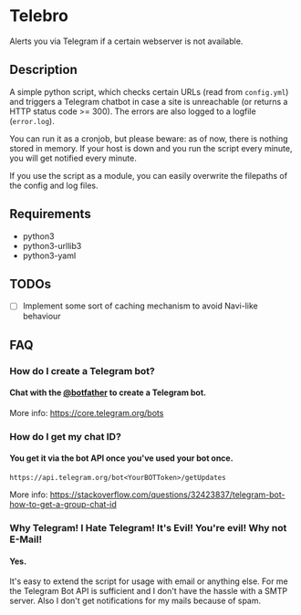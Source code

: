 # Telebro
Alerts you via Telegram if a certain webserver is not available. 

## Description
A simple python script, which checks certain URLs (read from `config.yml`) and triggers a Telegram chatbot in case
a site is unreachable (or returns a HTTP status code >= 300). The errors are also logged to a logfile (`error.log`).

You can run it as a cronjob, but please beware: as of now, there is nothing stored in memory. If your host is down
and you run the script every minute, you will get notified every minute.

If you use the script as a module, you can easily overwrite the filepaths of the config and log files.

## Requirements
- python3
- python3-urllib3
- python3-yaml

## TODOs
- [ ] Implement some sort of caching mechanism to avoid Navi-like behaviour

## FAQ
### How do I create a Telegram bot?
#### Chat with the [@botfather](https://telegram.me/botfather) to create a Telegram bot.

More info: https://core.telegram.org/bots

### How do I get my chat ID?
#### You get it via the bot API once you've used your bot once.

```https://api.telegram.org/bot<YourBOTToken>/getUpdates```

More info: https://stackoverflow.com/questions/32423837/telegram-bot-how-to-get-a-group-chat-id


### Why Telegram! I Hate Telegram! It's Evil! You're evil! Why not E-Mail!
#### Yes.
It's easy to extend the script for usage with email or anything else. For me the Telegram Bot API is sufficient
and I don't have the hassle with a SMTP server. Also I don't get notifications for my mails because of spam. 
